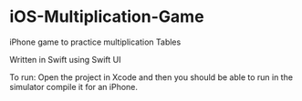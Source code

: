 # iOS-Multiplication-Game
iPhone game to practice multiplication Tables

Written in Swift using Swift UI

To run:
Open the project in Xcode and then you should be able to run in the simulator compile it for an iPhone.
